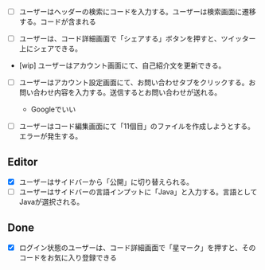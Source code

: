- [ ] ユーザーはヘッダーの検索にコードを入力する。ユーザーは検索画面に遷移する。コードが含まれる

- [ ] ユーザーは、コード詳細画面で「シェアする」ボタンを押すと、ツイッター上にシェアできる。

- [wip] ユーザーはアカウント画面にて、自己紹介文を更新できる。

- [ ] ユーザーはアカウント設定画面にて、お問い合わせタブをクリックする。お問い合わせ内容を入力する。送信するとお問い合わせが送れる。
  - Googleでいい


- [ ] ユーザーはコード編集画面にて「11個目」のファイルを作成しようとする。エラーが発生する。

## Editor

- [x] ユーザーはサイドバーから「公開」に切り替えられる。
- [ ] ユーザーはサイドバーの言語インプットに「Java」と入力する。言語としてJavaが選択される。

## Done

- [x] ログイン状態のユーザーは、コード詳細画面で「星マーク」を押すと、そのコードをお気に入り登録できる